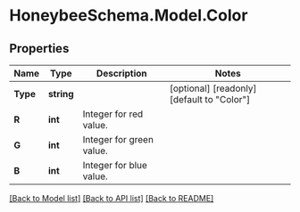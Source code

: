 
# HoneybeeSchema.Model.Color

## Properties

Name | Type | Description | Notes
------------ | ------------- | ------------- | -------------
**Type** | **string** |  | [optional] [readonly] [default to "Color"]
**R** | **int** | Integer for red value. | 
**G** | **int** | Integer for green value. | 
**B** | **int** | Integer for blue value. | 

[[Back to Model list]](../README.md#documentation-for-models)
[[Back to API list]](../README.md#documentation-for-api-endpoints)
[[Back to README]](../README.md)

